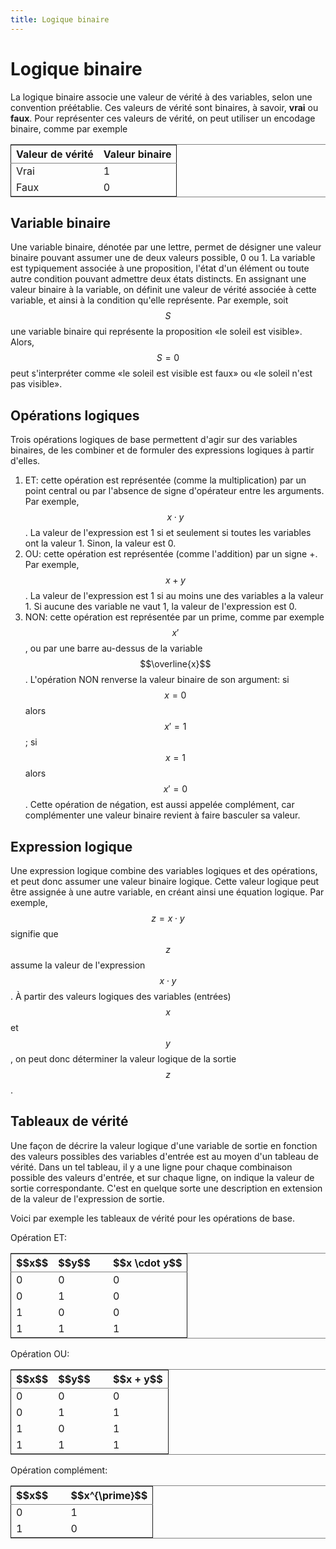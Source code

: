 ```yaml
---
title: Logique binaire
---
```


# Logique binaire

La logique binaire associe une valeur de vérité à des variables, selon
une convention préétablie. Ces valeurs de vérité sont binaires, à
savoir, **vrai** ou **faux**. Pour représenter ces valeurs de vérité, on
peut utiliser un encodage binaire, comme par exemple

<table border="2" cellspacing="0" cellpadding="6" rules="groups" frame="hsides">


<colgroup>
<col  class="org-left" />

<col  class="org-right" />
</colgroup>
<thead>
<tr>
<th scope="col" class="org-left">Valeur de vérité</th>
<th scope="col" class="org-right">Valeur binaire</th>
</tr>
</thead>

<tbody>
<tr>
<td class="org-left">Vrai</td>
<td class="org-right">1</td>
</tr>


<tr>
<td class="org-left">Faux</td>
<td class="org-right">0</td>
</tr>
</tbody>
</table>


## Variable binaire

Une variable binaire, dénotée par une lettre, permet de désigner une
valeur binaire pouvant assumer une de deux valeurs possible, 0
ou 1. La variable est typiquement associée à une proposition, l'état
d'un élément ou toute autre condition pouvant admettre deux états
distincts. En assignant une valeur binaire à la variable, on définit
une valeur de vérité associée à cette variable, et ainsi à la
condition qu'elle représente. Par exemple, soit $$S$$ une variable
binaire qui représente la proposition «le soleil est visible». Alors,
$$S=0$$ peut s'interpréter comme «le soleil est visible est faux» ou
«le soleil n'est pas visible».


## Opérations logiques

Trois opérations logiques de base permettent d'agir sur des variables
binaires, de les combiner et de formuler des expressions logiques à
partir d'elles.

1.  ET: cette opération est représentée (comme la multiplication) par
    un point central ou par l'absence de signe d'opérateur entre les
    arguments. Par exemple, $$x \cdot y$$. La valeur de l'expression est
    1 si et seulement si toutes les variables ont la valeur 1. Sinon,
    la valeur est 0.
2.  OU: cette opération est représentée (comme l'addition) par un signe
    +. Par exemple, $$x + y$$. La valeur de l'expression est 1 si au
    moins une des variables a la valeur 1. Si aucune des variable ne
    vaut 1, la valeur de l'expression est 0.
3.  NON: cette opération est représentée par un prime, comme par
    exemple $$x \prime$$, ou par une barre au-dessus de la variable
    $$\overline{x}$$.  L'opération NON renverse la valeur binaire de son
    argument: si $$x =0$$ alors $$x \prime = 1$$; si $$x =1$$ alors $$x
       \prime = 0$$. Cette opération de négation, est aussi appelée
    complément, car complémenter une valeur binaire revient à faire
    basculer sa valeur.


## Expression logique

Une expression logique combine des variables logiques et des
opérations, et peut donc assumer une valeur binaire logique. Cette
valeur logique peut être assignée à une autre variable, en créant
ainsi une équation logique. Par exemple, $$z = x \cdot y$$ signifie
que $$z$$ assume la valeur de l'expression $$x \cdot y$$. À partir des
valeurs logiques des variables (entrées) $$x$$ et $$y$$, on peut donc
déterminer la valeur logique de la sortie $$z$$.


## Tableaux de vérité

Une façon de décrire la valeur logique d'une variable de sortie en
fonction des valeurs possibles des variables d'entrée est au moyen
d'un tableau de vérité. Dans un tel tableau, il y a une ligne pour
chaque combinaison possible des valeurs d'entrée, et sur chaque ligne,
on indique la valeur de sortie correspondante. C'est en quelque sorte
une description en extension de la valeur de l'expression de sortie.

Voici par exemple les tableaux de vérité pour les opérations de base.


Opération ET:

<table border="2" cellspacing="0" cellpadding="6" rules="groups" frame="hsides">


<colgroup>
<col  class="org-right" />

<col  class="org-right" />

<col  class="org-left" />

<col  class="org-right" />
</colgroup>
<thead>
<tr>
<th scope="col" class="org-right">$$x$$</th>
<th scope="col" class="org-right">$$y$$</th>
<th scope="col" class="org-left">&#xa0;</th>
<th scope="col" class="org-right">$$x \cdot y$$</th>
</tr>
</thead>

<tbody>
<tr>
<td class="org-right">0</td>
<td class="org-right">0</td>
<td class="org-left">&#xa0;</td>
<td class="org-right">0</td>
</tr>


<tr>
<td class="org-right">0</td>
<td class="org-right">1</td>
<td class="org-left">&#xa0;</td>
<td class="org-right">0</td>
</tr>


<tr>
<td class="org-right">1</td>
<td class="org-right">0</td>
<td class="org-left">&#xa0;</td>
<td class="org-right">0</td>
</tr>


<tr>
<td class="org-right">1</td>
<td class="org-right">1</td>
<td class="org-left">&#xa0;</td>
<td class="org-right">1</td>
</tr>
</tbody>
</table>

Opération OU:

<table border="2" cellspacing="0" cellpadding="6" rules="groups" frame="hsides">


<colgroup>
<col  class="org-right" />

<col  class="org-right" />

<col  class="org-left" />

<col  class="org-right" />
</colgroup>
<thead>
<tr>
<th scope="col" class="org-right">$$x$$</th>
<th scope="col" class="org-right">$$y$$</th>
<th scope="col" class="org-left">&#xa0;</th>
<th scope="col" class="org-right">$$x + y$$</th>
</tr>
</thead>

<tbody>
<tr>
<td class="org-right">0</td>
<td class="org-right">0</td>
<td class="org-left">&#xa0;</td>
<td class="org-right">0</td>
</tr>


<tr>
<td class="org-right">0</td>
<td class="org-right">1</td>
<td class="org-left">&#xa0;</td>
<td class="org-right">1</td>
</tr>


<tr>
<td class="org-right">1</td>
<td class="org-right">0</td>
<td class="org-left">&#xa0;</td>
<td class="org-right">1</td>
</tr>


<tr>
<td class="org-right">1</td>
<td class="org-right">1</td>
<td class="org-left">&#xa0;</td>
<td class="org-right">1</td>
</tr>
</tbody>
</table>

Opération complément:

<table border="2" cellspacing="0" cellpadding="6" rules="groups" frame="hsides">


<colgroup>
<col  class="org-right" />

<col  class="org-left" />

<col  class="org-right" />
</colgroup>
<thead>
<tr>
<th scope="col" class="org-right">$$x$$</th>
<th scope="col" class="org-left">&#xa0;</th>
<th scope="col" class="org-right">$$x^{\prime}$$</th>
</tr>
</thead>

<tbody>
<tr>
<td class="org-right">0</td>
<td class="org-left">&#xa0;</td>
<td class="org-right">1</td>
</tr>


<tr>
<td class="org-right">1</td>
<td class="org-left">&#xa0;</td>
<td class="org-right">0</td>
</tr>
</tbody>
</table>

